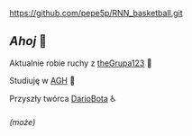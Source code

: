 https://github.com/pepe5p/RNN_basketball.git

## *Ahoj* 👋

Aktualnie robie ruchy z [theGrupa123](https://github.com/orgs/AGH-Narzedzia-Informatyczne-2021-2022/teams/the-grupa123) :busts_in_silhouette:

Studiuję w [AGH](https://www.agh.edu.pl) :book:

Przyszły twórca [DarioBota](https://github.com/AGH-Narzedzia-Informatyczne-2021-2022/theGrupa123) :wheelchair:
###### (może)

<!--
- 🔭 I’m currently working on ...
- 🌱 I’m currently learning ...
- 👯 I’m looking to collaborate on ...
- 🤔 I’m looking for help with ...
- 💬 Ask me about ...
- 📫 How to reach me: ...
- 😄 Pronouns: ...
- ⚡ Fun fact: ...
-->
